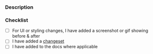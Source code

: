### Description

<!---
  Describe the Pull Request here. Add any references and info to help reviewers understand your changes.
-->

### Checklist

- [ ] For UI or styling changes, I have added a screenshot or gif showing before & after
- [ ] I have added a [changeset](https://github.com/evidence-dev/evidence/blob/main/CONTRIBUTING.md#adding-a-changeset)
- [ ] I have added to the docs where applicable
